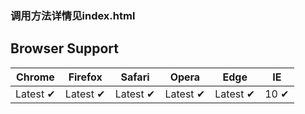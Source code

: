 ### 调用方法详情见index.html
## Browser Support

Chrome |	Firefox	| Safari | Opera |	Edge |	IE
--- | --- | --- | --- | --- | --- |
Latest ✔ | Latest ✔ | Latest ✔ | Latest ✔ | Latest ✔ | 10 ✔ |